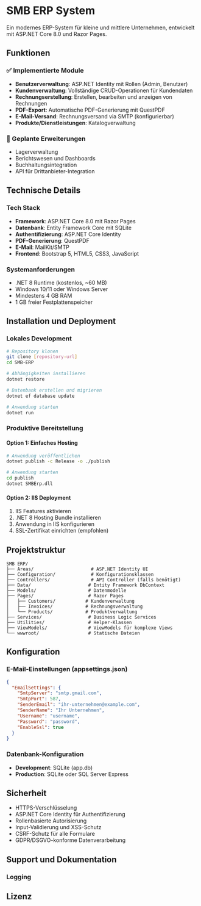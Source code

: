 # SMB ERP System

Ein modernes ERP-System für kleine und mittlere Unternehmen, entwickelt mit ASP.NET Core 8.0 und Razor Pages.

## Funktionen

### ✅ Implementierte Module
- **Benutzerverwaltung**: ASP.NET Identity mit Rollen (Admin, Benutzer)
- **Kundenverwaltung**: Vollständige CRUD-Operationen für Kundendaten
- **Rechnungserstellung**: Erstellen, bearbeiten und anzeigen von Rechnungen
- **PDF-Export**: Automatische PDF-Generierung mit QuestPDF
- **E-Mail-Versand**: Rechnungsversand via SMTP (konfigurierbar)
- **Produkte/Dienstleistungen**: Katalogverwaltung

### 🚀 Geplante Erweiterungen
- Lagerverwaltung
- Berichtswesen und Dashboards
- Buchhaltungsintegration
- API für Drittanbieter-Integration

## Technische Details

### Tech Stack
- **Framework**: ASP.NET Core 8.0 mit Razor Pages
- **Datenbank**: Entity Framework Core mit SQLite
- **Authentifizierung**: ASP.NET Core Identity
- **PDF-Generierung**: QuestPDF
- **E-Mail**: MailKit/SMTP
- **Frontend**: Bootstrap 5, HTML5, CSS3, JavaScript

### Systemanforderungen
- .NET 8 Runtime (kostenlos, ~60 MB)
- Windows 10/11 oder Windows Server
- Mindestens 4 GB RAM
- 1 GB freier Festplattenspeicher

## Installation und Deployment

### Lokales Development
```bash
# Repository klonen
git clone [repository-url]
cd SMB-ERP

# Abhängigkeiten installieren
dotnet restore

# Datenbank erstellen und migrieren
dotnet ef database update

# Anwendung starten
dotnet run
```

### Produktive Bereitstellung

#### Option 1: Einfaches Hosting
```bash
# Anwendung veröffentlichen
dotnet publish -c Release -o ./publish

# Anwendung starten
cd publish
dotnet SMBErp.dll
```

#### Option 2: IIS Deployment
1. IIS Features aktivieren
2. .NET 8 Hosting Bundle installieren
3. Anwendung in IIS konfigurieren
4. SSL-Zertifikat einrichten (empfohlen)

## Projektstruktur

```
SMB ERP/
├── Areas/                     # ASP.NET Identity UI
├── Configuration/             # Konfigurationsklassen
├── Controllers/               # API Controller (falls benötigt)
├── Data/                     # Entity Framework DbContext
├── Models/                   # Datenmodelle
├── Pages/                    # Razor Pages
│   ├── Customers/           # Kundenverwaltung
│   ├── Invoices/            # Rechnungsverwaltung
│   └── Products/            # Produktverwaltung
├── Services/                 # Business Logic Services
├── Utilities/                # Helper-Klassen
├── ViewModels/               # ViewModels für komplexe Views
└── wwwroot/                  # Statische Dateien
```

## Konfiguration

### E-Mail-Einstellungen (appsettings.json)
```json
{
  "EmailSettings": {
    "SmtpServer": "smtp.gmail.com",
    "SmtpPort": 587,
    "SenderEmail": "ihr-unternehmen@example.com",
    "SenderName": "Ihr Unternehmen",
    "Username": "username",
    "Password": "password",
    "EnableSsl": true
  }
}
```

### Datenbank-Konfiguration
- **Development**: SQLite (app.db)
- **Production**: SQLite oder SQL Server Express

## Sicherheit

- HTTPS-Verschlüsselung
- ASP.NET Core Identity für Authentifizierung
- Rollenbasierte Autorisierung
- Input-Validierung und XSS-Schutz
- CSRF-Schutz für alle Formulare
- GDPR/DSGVO-konforme Datenverarbeitung

## Support und Dokumentation

### Logging

## Lizenz
